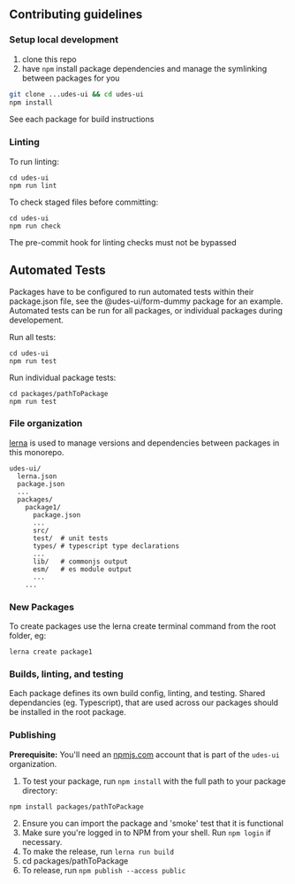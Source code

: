 ## Contributing guidelines

### Setup local development

1. clone this repo
2. have `npm` install package dependencies and manage the symlinking between packages for you

```sh
git clone ...udes-ui && cd udes-ui
npm install
```

See each package for build instructions

### Linting

To run linting:

```
cd udes-ui
npm run lint
```
To check staged files before committing:
```
cd udes-ui
npm run check
```

The pre-commit hook for linting checks must not be bypassed

## Automated Tests

Packages have to be configured to run automated tests within their package.json
file, see the @udes-ui/form-dummy package for an example.  Automated tests can 
be run for all packages, or individual packages during developement.

Run all tests:
```
cd udes-ui
npm run test
```

Run individual package tests:
```
cd packages/pathToPackage
npm run test
```

### File organization

[lerna](https://github.com/lerna/lerna/) is used to manage versions and dependencies between packages in this monorepo.

```
udes-ui/
  lerna.json
  package.json
  ...
  packages/
    package1/
      package.json
      ...
      src/
      test/  # unit tests
      types/ # typescript type declarations
      ...
      lib/   # commonjs output
      esm/   # es module output
      ...
    ...
```

### New Packages

To create packages use the lerna create terminal command from the root folder, eg:

```lerna create package1```

### Builds, linting, and testing

Each package defines its own build config, linting, and testing.  Shared dependancies (eg. Typescript), that are used across our packages should be installed in the root package.

### Publishing

**Prerequisite:** You'll need an [npmjs.com](https://npmjs.com) account that is part of the `udes-ui` organization.

1. To test your package, run `npm install` with the full path to your package directory:

```npm install packages/pathToPackage```

2. Ensure you can import the package and 'smoke' test that it is functional
3. Make sure you're logged in to NPM from your shell. Run `npm login` if necessary.
5. To make the release, run `lerna run build`
4. cd packages/pathToPackage
5. To release, run `npm publish --access public`